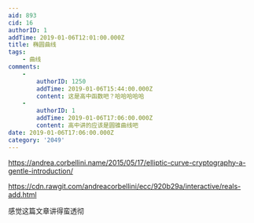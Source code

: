 ```yaml
---
aid: 893
cid: 16
authorID: 1
addTime: 2019-01-06T12:01:00.000Z
title: 椭圆曲线
tags:
    - 曲线
comments:
    -
        authorID: 1250
        addTime: 2019-01-06T15:44:00.000Z
        content: 这是高中函数吧？哈哈哈哈哈
    -
        authorID: 1
        addTime: 2019-01-06T17:06:00.000Z
        content: 高中讲的应该是圆锥曲线吧
date: 2019-01-06T17:06:00.000Z
category: '2049'
---
```


https://andrea.corbellini.name/2015/05/17/elliptic-curve-cryptography-a-gentle-introduction/

https://cdn.rawgit.com/andreacorbellini/ecc/920b29a/interactive/reals-add.html

感觉这篇文章讲得蛮透彻
